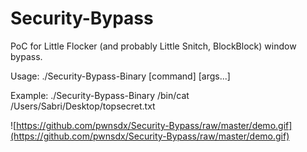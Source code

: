 # Security-Bypass
PoC for Little Flocker (and probably Little Snitch, BlockBlock) window bypass.

Usage: ./Security-Bypass-Binary [command] [args...]

Example: ./Security-Bypass-Binary /bin/cat /Users/Sabri/Desktop/topsecret.txt

![https://github.com/pwnsdx/Security-Bypass/raw/master/demo.gif](https://github.com/pwnsdx/Security-Bypass/raw/master/demo.gif)
